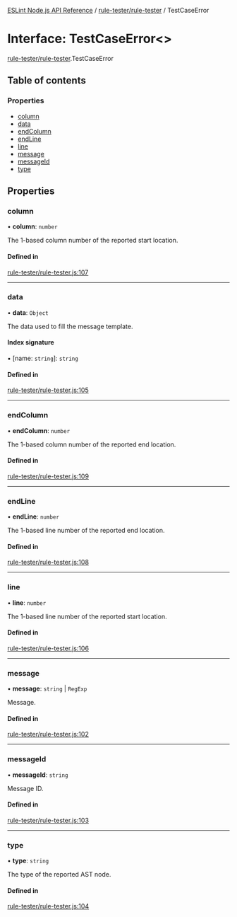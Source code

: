 [ESLint Node.js API Reference](../index.md) / [rule-tester/rule-tester](../modules/rule_tester_rule_tester.md) / TestCaseError

# Interface: TestCaseError<\>

[rule-tester/rule-tester](../modules/rule_tester_rule_tester.md).TestCaseError

## Table of contents

### Properties

* [column](rule_tester_rule_tester.TestCaseError.md#column)
* [data](rule_tester_rule_tester.TestCaseError.md#data)
* [endColumn](rule_tester_rule_tester.TestCaseError.md#endcolumn)
* [endLine](rule_tester_rule_tester.TestCaseError.md#endline)
* [line](rule_tester_rule_tester.TestCaseError.md#line)
* [message](rule_tester_rule_tester.TestCaseError.md#message)
* [messageId](rule_tester_rule_tester.TestCaseError.md#messageid)
* [type](rule_tester_rule_tester.TestCaseError.md#type)

## Properties

### column

• **column**: `number`

The 1-based column number of the reported start location.

#### Defined in

[rule-tester/rule-tester.js:107](https://github.com/bpmutter/eslint/blob/fd0ad7338/lib/rule-tester/rule-tester.js#L107)

___

### data

• **data**: `Object`

The data used to fill the message template.

#### Index signature

▪ [name: `string`]: `string`

#### Defined in

[rule-tester/rule-tester.js:105](https://github.com/bpmutter/eslint/blob/fd0ad7338/lib/rule-tester/rule-tester.js#L105)

___

### endColumn

• **endColumn**: `number`

The 1-based column number of the reported end location.

#### Defined in

[rule-tester/rule-tester.js:109](https://github.com/bpmutter/eslint/blob/fd0ad7338/lib/rule-tester/rule-tester.js#L109)

___

### endLine

• **endLine**: `number`

The 1-based line number of the reported end location.

#### Defined in

[rule-tester/rule-tester.js:108](https://github.com/bpmutter/eslint/blob/fd0ad7338/lib/rule-tester/rule-tester.js#L108)

___

### line

• **line**: `number`

The 1-based line number of the reported start location.

#### Defined in

[rule-tester/rule-tester.js:106](https://github.com/bpmutter/eslint/blob/fd0ad7338/lib/rule-tester/rule-tester.js#L106)

___

### message

• **message**: `string` \| `RegExp`

Message.

#### Defined in

[rule-tester/rule-tester.js:102](https://github.com/bpmutter/eslint/blob/fd0ad7338/lib/rule-tester/rule-tester.js#L102)

___

### messageId

• **messageId**: `string`

Message ID.

#### Defined in

[rule-tester/rule-tester.js:103](https://github.com/bpmutter/eslint/blob/fd0ad7338/lib/rule-tester/rule-tester.js#L103)

___

### type

• **type**: `string`

The type of the reported AST node.

#### Defined in

[rule-tester/rule-tester.js:104](https://github.com/bpmutter/eslint/blob/fd0ad7338/lib/rule-tester/rule-tester.js#L104)
